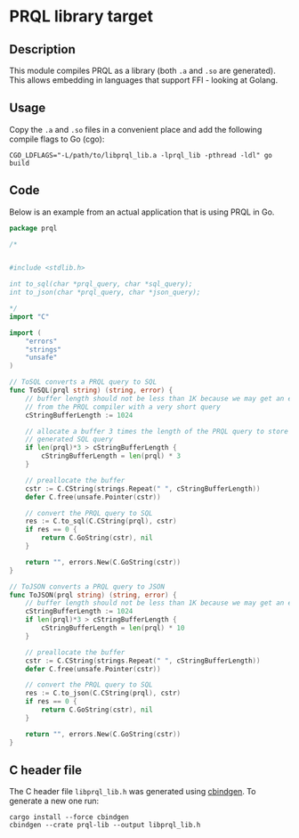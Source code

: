 # PRQL library target

## Description

This module compiles PRQL as a library (both `.a` and `.so` are generated). This
allows embedding in languages that support FFI - looking at Golang.

## Usage

Copy the `.a` and `.so` files in a convenient place and add the following
compile flags to Go (cgo):

`CGO_LDFLAGS="-L/path/to/libprql_lib.a -lprql_lib -pthread -ldl" go build`

## Code

Below is an example from an actual application that is using PRQL in Go.

```go
package prql

/*


#include <stdlib.h>

int to_sql(char *prql_query, char *sql_query);
int to_json(char *prql_query, char *json_query);

*/
import "C"

import (
    "errors"
    "strings"
    "unsafe"
)

// ToSQL converts a PRQL query to SQL
func ToSQL(prql string) (string, error) {
    // buffer length should not be less than 1K because we may get an error
    // from the PRQL compiler with a very short query
    cStringBufferLength := 1024

    // allocate a buffer 3 times the length of the PRQL query to store the
    // generated SQL query
    if len(prql)*3 > cStringBufferLength {
        cStringBufferLength = len(prql) * 3
    }

    // preallocate the buffer
    cstr := C.CString(strings.Repeat(" ", cStringBufferLength))
    defer C.free(unsafe.Pointer(cstr))

    // convert the PRQL query to SQL
    res := C.to_sql(C.CString(prql), cstr)
    if res == 0 {
        return C.GoString(cstr), nil
    }

    return "", errors.New(C.GoString(cstr))
}

// ToJSON converts a PRQL query to JSON
func ToJSON(prql string) (string, error) {
    // buffer length should not be less than 1K because we may get an error
    cStringBufferLength := 1024
    if len(prql)*3 > cStringBufferLength {
        cStringBufferLength = len(prql) * 10
    }

    // preallocate the buffer
    cstr := C.CString(strings.Repeat(" ", cStringBufferLength))
    defer C.free(unsafe.Pointer(cstr))

    // convert the PRQL query to SQL
    res := C.to_json(C.CString(prql), cstr)
    if res == 0 {
        return C.GoString(cstr), nil
    }

    return "", errors.New(C.GoString(cstr))
}
```

## C header file

The C header file `libprql_lib.h` was generated using
[cbindgen](https://github.com/eqrion/cbindgen). To generate a new one run:

    cargo install --force cbindgen
    cbindgen --crate prql-lib --output libprql_lib.h
